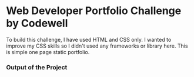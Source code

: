 # Web Developer Portfolio Challenge by Codewell
To build this challenge, I have used HTML and CSS only. I wanted to improve my CSS skills so I didn't used any frameworks or library here. This is simple one page static portfolio.

### Output of the Project
